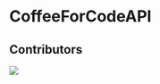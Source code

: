 # CoffeeForCodeAPI

## Contributors

<a href = "https://github.com/Tanu-N-Prabhu/Python/graphs/contributors">
  <img src = "https://contrib.rocks/image?repo=Kauavitorio/notes4ever"/>
</a>
